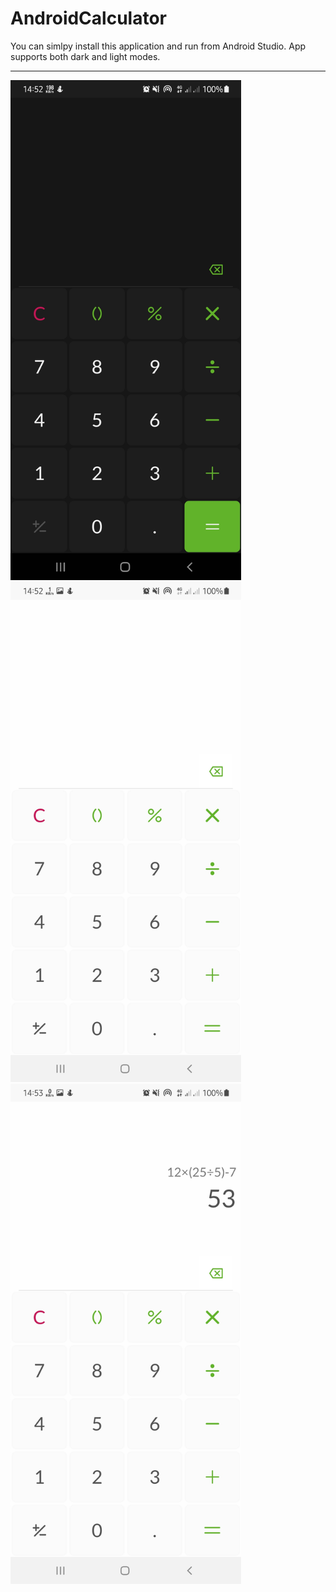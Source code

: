 # AndroidCalculator
You can simlpy install this application and run from Android Studio. App supports both dark and light modes.
<hr>
<div >
  <img src="/Screenshot_20210620-145220_Calculator.jpg"  height="800px"></img>
  <img src="/Screenshot_20210620-145251_Calculator.jpg" height="800px"></img>
  <img src="/Screenshot_20210620-145310_Calculator.jpg" height="800px"></img>
</div>
